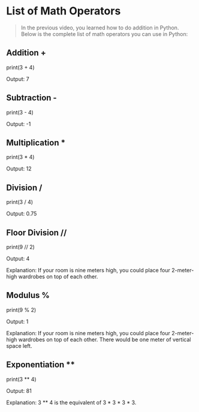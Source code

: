 # List of Math Operators
> In the previous video, you learned how to do addition in Python. Below is the complete list of math operators you can use in Python:



## Addition +

print(3 + 4)

Output: 7



## Subtraction -

print(3 - 4)

Output: -1



## Multiplication *

print(3 * 4)

Output: 12



## Division /

print(3 / 4)

Output: 0.75


## Floor Division //

print(9 // 2)

Output: 4

Explanation: If your room is nine meters high, you could place four 2-meter-high wardrobes on top of each other.



## Modulus %

print(9 % 2)

Output: 1

Explanation: If your room is nine meters high, you could place four 2-meter-high wardrobes on top of each other. There would be one meter of vertical space left.



## Exponentiation **

print(3 ** 4)

Output: 81

Explanation: 3 ** 4 is the equivalent of 3 * 3 * 3 * 3.
